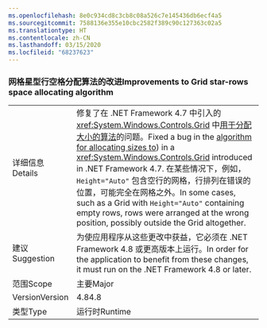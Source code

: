 ```yaml
---
ms.openlocfilehash: 8e0c934cd8c3cb8c08a526c7e145436db6ecf4a5
ms.sourcegitcommit: 7588136e355e10cbc2582f389c90c127363c02a5
ms.translationtype: HT
ms.contentlocale: zh-CN
ms.lasthandoff: 03/15/2020
ms.locfileid: "68237623"
---
```

### <a name="improvements-to-grid-star-rows-space-allocating-algorithm"></a><span data-ttu-id="c59ff-101">网格星型行空格分配算法的改进</span><span class="sxs-lookup"><span data-stu-id="c59ff-101">Improvements to Grid star-rows space allocating algorithm</span></span>

|   |   |
|---|---|
|<span data-ttu-id="c59ff-102">详细信息</span><span class="sxs-lookup"><span data-stu-id="c59ff-102">Details</span></span>|<span data-ttu-id="c59ff-103">修复了在 .NET Framework 4.7 中引入的 <xref:System.Windows.Controls.Grid> 中[用于分配大小的算法](https://github.com/Microsoft/dotnet/blob/master/Documentation/compatibility/wpf-grid-allocation-of-space-to-star-columns.md)的问题。</span><span class="sxs-lookup"><span data-stu-id="c59ff-103">Fixed a bug in the [algorithm for allocating sizes to](https://github.com/Microsoft/dotnet/blob/master/Documentation/compatibility/wpf-grid-allocation-of-space-to-star-columns.md)) in a <xref:System.Windows.Controls.Grid> introduced in .NET Framework 4.7.</span></span>  <span data-ttu-id="c59ff-104">在某些情况下，例如，<code>Height=&quot;Auto&quot;</code> 包含空行的网格，行排列在错误的位置，可能完全在网格之外。</span><span class="sxs-lookup"><span data-stu-id="c59ff-104">In some cases, such as a Grid with <code>Height=&quot;Auto&quot;</code> containing empty rows, rows were arranged at the wrong position, possibly outside the Grid altogether.</span></span>|
|<span data-ttu-id="c59ff-105">建议</span><span class="sxs-lookup"><span data-stu-id="c59ff-105">Suggestion</span></span>|<span data-ttu-id="c59ff-106">为使应用程序从这些更改中获益，它必须在 .NET Framework 4.8 或更高版本上运行。</span><span class="sxs-lookup"><span data-stu-id="c59ff-106">In order for the application to benefit from these changes, it must run on the .NET Framework 4.8 or later.</span></span>|
|<span data-ttu-id="c59ff-107">范围</span><span class="sxs-lookup"><span data-stu-id="c59ff-107">Scope</span></span>|<span data-ttu-id="c59ff-108">主要</span><span class="sxs-lookup"><span data-stu-id="c59ff-108">Major</span></span>|
|<span data-ttu-id="c59ff-109">Version</span><span class="sxs-lookup"><span data-stu-id="c59ff-109">Version</span></span>|<span data-ttu-id="c59ff-110">4.8</span><span class="sxs-lookup"><span data-stu-id="c59ff-110">4.8</span></span>|
|<span data-ttu-id="c59ff-111">类型</span><span class="sxs-lookup"><span data-stu-id="c59ff-111">Type</span></span>|<span data-ttu-id="c59ff-112">运行时</span><span class="sxs-lookup"><span data-stu-id="c59ff-112">Runtime</span></span>|
